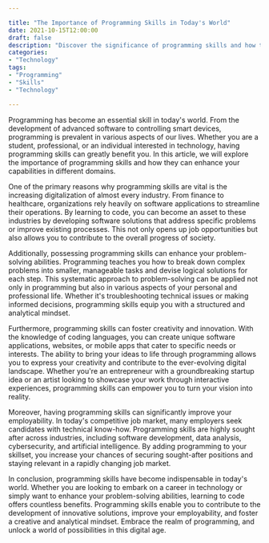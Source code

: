 ```yaml
---

title: "The Importance of Programming Skills in Today's World"
date: 2021-10-15T12:00:00
draft: false
description: "Discover the significance of programming skills and how they can benefit you in various aspects of life."
categories:
- "Technology"
tags:
- "Programming"
- "Skills"
- "Technology"

---
```


Programming has become an essential skill in today's world. From the development of advanced software to controlling smart devices, programming is prevalent in various aspects of our lives. Whether you are a student, professional, or an individual interested in technology, having programming skills can greatly benefit you. In this article, we will explore the importance of programming skills and how they can enhance your capabilities in different domains.

One of the primary reasons why programming skills are vital is the increasing digitalization of almost every industry. From finance to healthcare, organizations rely heavily on software applications to streamline their operations. By learning to code, you can become an asset to these industries by developing software solutions that address specific problems or improve existing processes. This not only opens up job opportunities but also allows you to contribute to the overall progress of society.

Additionally, possessing programming skills can enhance your problem-solving abilities. Programming teaches you how to break down complex problems into smaller, manageable tasks and devise logical solutions for each step. This systematic approach to problem-solving can be applied not only in programming but also in various aspects of your personal and professional life. Whether it's troubleshooting technical issues or making informed decisions, programming skills equip you with a structured and analytical mindset.

Furthermore, programming skills can foster creativity and innovation. With the knowledge of coding languages, you can create unique software applications, websites, or mobile apps that cater to specific needs or interests. The ability to bring your ideas to life through programming allows you to express your creativity and contribute to the ever-evolving digital landscape. Whether you're an entrepreneur with a groundbreaking startup idea or an artist looking to showcase your work through interactive experiences, programming skills can empower you to turn your vision into reality.

Moreover, having programming skills can significantly improve your employability. In today's competitive job market, many employers seek candidates with technical know-how. Programming skills are highly sought after across industries, including software development, data analysis, cybersecurity, and artificial intelligence. By adding programming to your skillset, you increase your chances of securing sought-after positions and staying relevant in a rapidly changing job market.

In conclusion, programming skills have become indispensable in today's world. Whether you are looking to embark on a career in technology or simply want to enhance your problem-solving abilities, learning to code offers countless benefits. Programming skills enable you to contribute to the development of innovative solutions, improve your employability, and foster a creative and analytical mindset. Embrace the realm of programming, and unlock a world of possibilities in this digital age.
